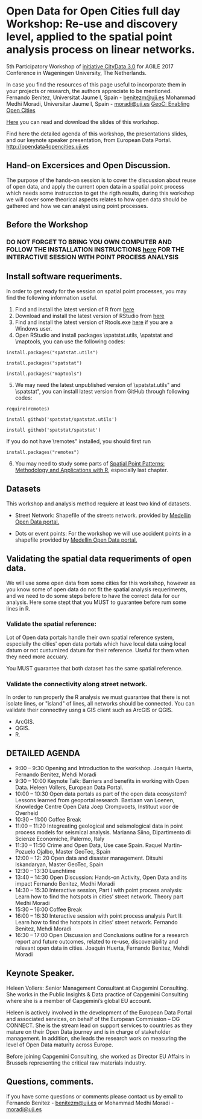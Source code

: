 # Open Data for Open Cities full day Workshop: Re-use and discovery level, applied to the spatial point analysis process on linear networks.

5th Participatory Workshop of [initiative CityData 3.0](http://opendata4opencities.uji.es) for AGILE 2017 Conference in  Wageningen University, The Netherlands.

In case you find the resources of this page useful to incorporate them in your projects or research, the authors appreciate to be mentioned.  
Fernando Benitez, Universitat Jaume I, Spain - benitezm@uji.es
Mohammad Medhi Moradi, Universitar Jaume I, Spain - moradi@uji.es
[GeoC: Enabling Open Cities](http://geo-c.eu/)

[Here](https://github.com/GeoTecINIT/OpenData4OpenCities/blob/master/AGILE2017%20OpenData4OpenCities.pdf) you can read and download the slides of this workshop.

Find here the detailed agenda of this workshop, the presentations slides, and our keynote speaker presentation, from European Data Portal. http://opendata4opencities.uji.es

## Hand-on Excersices and Open Discussion. 
The purpose of the hands-on session is to cover the discussion about reuse of open data, and apply the current open data in a spatial point process which needs some instruccton to get the rigth results, during this workshop we will cover some theorical aspects relates to how open data should be gathered and how we can analyst using point processes.

## Before the Workshop

### DO NOT FORGET TO BRING YOU OWN COMPUTER AND FOLLOW THE INSTALLATION INSTRUCTIONS [here](https://github.com/GeoTecINIT/OpenData4OpenCities/blob/master/Installation%20Instruccions/Instuctions4SpatialPointProcessAnalysis.pdf) FOR THE INTERACTIVE SESSION WITH POINT PROCESS ANALYSIS 

## Install software requeriments.

In order to get ready for the session on spatial point processes, you may find the following information
useful.
1. Find and install the latest version of R from [here](https://cran.r-project.org/)
2. Download and install the latest version of RStudio from [here](https://www.rstudio.com/products/rstudio/download2/)
3. Find and install the latest version of Rtools.exe [here](https://cran.r-project.org/) if you are a Windows user. 
4. Open RStudio and install packages \spatstat.utils, \spatstat and \maptools, you can use the following codes:
```
install.packages("spatstat.utils")
```
```
install.packages("spatstat")
```
```
install.packages("maptools")
```
5. We may need the latest unpublished version of \spatstat.utils" and \spatstat", you can install
latest version from GitHub through following codes:
```
require(remotes)
```
```
install github('spatstat/spatstat.utils')
```
```
install github('spatstat/spatstat')
```
If you do not have \remotes" installed, you should first run
```
install.packages("remotes")
```
6. You may need to study some parts of [Spatial Point Patterns: Methodology and Applications with
R](https://www.crcpress.com/Spatial-Point-Patterns-Methodology-and-Applications-with-R/Baddeley-Rubak-Turner/p/book/9781482210200), especially last chapter.

## Datasets 

This workshop and analysis method requiere at least two kind of datasets.

* Street Network:
Shapefile of the streets network. provided by [Medellin Open Data portal.](https://geomedellin-m-medellin.opendata.arcgis.com/)

* Dots or event points:
For the workshop we will use accident points in a shapefile provided by [Medellin Open Data portal.](https://geomedellin-m-medellin.opendata.arcgis.com/)


## Validating the spatial data requeriments of open data.
We will use some open data from some cities for this workshop, however as you know some of open data do not fit the spatial analysis requeriments, and we need to do some steps before to have the correct data for our analysis. Here some stept that you MUST to guarantee before rum some lines in R. 

### Validate the spatial reference:
Lot of Open data portals handle their own spatial reference system, especially the cities' open data portals which have local data using local datum or not custumized datum for their reference. Useful for them when they need more accuary.

You MUST guarantee that both dataset has the same spatial reference. 

### Validate the connectivity along street network.
In order to run properly the R analysis we must guarantee that there is not isolate lines, or "island" of lines, all networks should be connected. 
You can validate their connectivy usng a GIS client such as ArcGIS or QGIS.
* ArcGIS.
* QGIS.
* R.


## DETAILED AGENDA 

* 9:00 – 9:30	Opening and Introduction to the workshop.	Joaquin Huerta, Fernando Benitez, Mehdi Moradi
* 9:30 – 10:00	Keynote Talk:  Barriers and benefits in working with Open Data.	Heleen Vollers, European Data Portal.
* 10:00 – 10:30	Open data portals as part of the open data ecosystem? Lessons learned from geoportal research.	Bastiaan van Loenen, Knowledge Centre Open Data
Joep Crompvoets, Instituut voor de Overheid
* 10:30 – 11:00	Coffee Break
* 11:00 – 11:20	Integreating geological and seismological data in
point process models for seismical analysis.	Marianna Siino,  Dipartimento di Scienze Economiche, Palermo, Italy
* 11:30 – 11:50	Crime and Open Data, Use case Spain.	Raquel Martin-Pozuelo Ojalbo, Master GeoTec, Spain
* 12:00 – 12: 20	Open data and disaster management.	Ditsuhi Iskandaryan, Master GeoTec, Spain
* 12:30 – 13:30	Lunchtime
* 13:40 – 14:30	Open Discussion:  Hands-on Activity, Open Data and its impact	Fernando Benitez, Medhi Moradi
* 14:30 – 15:30	Interactive session,  Part I with point process analysis: Learn how to find the hotspots in cities’ street network. Theory part	Medhi Moradi
* 15:30 – 16:00	Coffee Break
* 16:00 – 16:30	Interactive session with point process analysis Part II: Learn how to find the hotspots in cities’ street network.	Fernando Benitez,  Mehdi Moradi
* 16:30 – 17:00	Open Discussion and Conclusions outline for a research report and future outcomes, related to re-use, discoverability and relevant open data in cities.	Joaquin Huerta, Fernando Benitez, Mehdi Moradi

## Keynote Speaker.

Heleen Vollers: Senior Management Consultant at Capgemini Consulting. She works in the Public Insights & Data practice of Capgemini Consulting where she is a member of Capgemini’s global EU account.

Heleen is actively involved in the development of the European Data Portal and associated services, on behalf of the European Commission – DG CONNECT. She is the stream lead on support services to countries as they mature on their Open Data journey and is in charge of stakeholder management. In addition, she leads the research work on measuring the level of Open Data maturity across Europe.

Before joining Capgemini Consulting, she worked as Director EU Affairs in Brussels representing the critical raw materials industry.

## Questions, comments.

if you have some questions or comments please contact us by email to Fernando Benitez - benitezm@uji.es or Mohammad Medhi Moradi - moradi@uji.es

